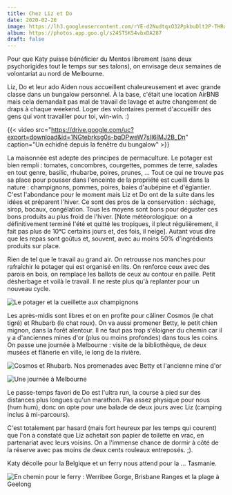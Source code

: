 ```yaml
---
title: Chez Liz et Do
date: 2020-02-26
image: https://lh3.googleusercontent.com/rYE-d2NudtqxO32PpkbuDlt2P-THRq8ibOdRUmJF1MRzhk4h6PzdrjSR3FItkx-lH5pj_sx-MLrhyd2fe9Ur8ZykBp6amfoZ_by4lp5O_MjgQ_5yxIKee4xkmZGUs3DICRifDjlg8Ds
album: https://photos.app.goo.gl/s24STSKS4vbxDA287
draft: false
---
```


Pour que Katy puisse bénéficier du Mentos librement (sans deux psychorigides tout le temps sur ses talons), on envisage deux semaines de volontariat au nord de Melbourne.

Liz, Do et leur ado Aiden nous accueillent chaleureusement et avec grande classe dans un bungalow personnel. À la base, c'était une location AirBNB mais cela demandait pas mal de travail de lavage et autre changement de draps à chaque weekend. Loger des volontaires permet d'accueillir des gens qui vont travailler pour toi, win-win. :)

{{< video src="https://drive.google.com/uc?export=download&id=1NGtebrksg0s-bqDPweW7sII6lMJ2B_Dn" caption="Un echidné depuis la fenêtre du bungalow" >}}

La maisonnée est adepte des principes de permaculture. Le potager est bien rempli : tomates, concombres, courgettes, pommes de terre, salades en tout genre, basilic, rhubarbe, poires, prunes, ... Tout ce qui ne trouve pas sa place pour pousser dans l'enceinte de la propriété est cueilli dans la nature : champignons, pommes, poires, baies d'aubépine et d'églantier. C'est l'abondance pour le moment mais Liz et Do ont de la suite dans les idées et préparent l'hiver. Ce sont des pros de la conservation : séchage, sirop, bocaux, congélation. Tous les moyens sont bons pour déguster ces bons produits au plus froid de l'hiver. [Note météorologique: on a définitivement terminé l'été et quitté les tropiques, il pleut régulièrement, il fait pas plus de 10°C certains jours et, des fois, il neige]. Autant vous dire que les repas sont goûtus et, souvent, avec au moins 50% d'ingrédients produits sur place.

Rien de tel que le travail au grand air. On retrousse nos manches pour rafraîchir le potager qui est organisé en lits. On renforce ceux avec des parois en bois, on remplace les ballots de ceux au contour en paille. Petit désherbage et voilà le travail. Il ne reste plus qu'à replanter pour un nouveau cycle.

![Le potager et la cueillette aux champignons](https://lh3.googleusercontent.com/Onbw-0KRIuW3T8batWk07SyPV1ZarGgqsgnJaUgvFCJ8QolMnM2qFuDQ8g8WwgTlPyq-QBXQ11h7vVhkpJMG2XxnbOxiVt1ff-aqCSQfRkV02zE31I8glSFF5kQhqAUcvWEWmWgfuu8)

Les après-midis sont libres et on en profite pour câliner Cosmos (le chat tigré) et Rhubarb (le chat roux). On va aussi promener Betty, le petit chien mignon, dans la forêt alentour. Il ne faut pas trop s'éloigner du chemin car il y a d'anciennes mines d'or (plus ou moins profondes) dans tous les coins. On passe une journée à Melbourne : visite de la bibliothèque, de deux musées et flânerie en ville, le long de la rivière.

![Cosmos et Rhubarb. Nos promenades avec Betty et l'ancienne mine d'or](https://lh3.googleusercontent.com/t1n6BKwuZEyogDSq494hDUDrGie8K96LJDijMGjP70k18kofu1fwhaV4ikbI9X647DHbhdGnI3yyvES950pZJ2stDb0F3uF-69qWVvNQ_ovMMTQTq6I9aN81ZGab02tsUq1kDkwpG7U)

![Une journée à Melbourne](https://lh3.googleusercontent.com/i4ear-3Infyu8zEF04035pOaL5kxqBbbTu9R9c9o0po3WgUEa60nYNyOZ_D1KXjKBSbLXfg2yfwK9Z2HNK5EH76tc8y6nTvM6NJ2ummUFQCobpWfwbbbPJxi9UASoB-mynpnP7NZAXM)

Le passe-temps favori de Do est l'ultra run, la course à pied sur des distances plus longues qu'un marathon. Pas assez physique pour nous (hum hum), donc on opte pour une balade de deux jours avec Liz (camping inclus à mi-parcours). 

C'est totalement par hasard (mais fort heureux par les temps qui courent) que l'on a constaté que Liz achetait son papier de toilette en vrac, en partenariat avec leurs voisins. On a l'immense chance de dormir à côté de la réserve avec pas moins de deux cents rouleaux entreposés. ;).

Katy décolle pour la Belgique et un ferry nous attend pour la ... Tasmanie.

![En chemin pour le ferry : Werribee Gorge, Brisbane Ranges et la plage à Geelong](https://lh3.googleusercontent.com/PipjHRKvu5LLKRxj2ynIKv1n5ghNF_N_ytgQIxiwqj0CXMVTEl5xdyueuxGwKX_EwMqGfnBLO1OsI5oi4bn-7gzeDnIbPkeB33_DWewwhPqPoY2T9woe4LH0XvznZbsEMKKZ-Fu74vg)
